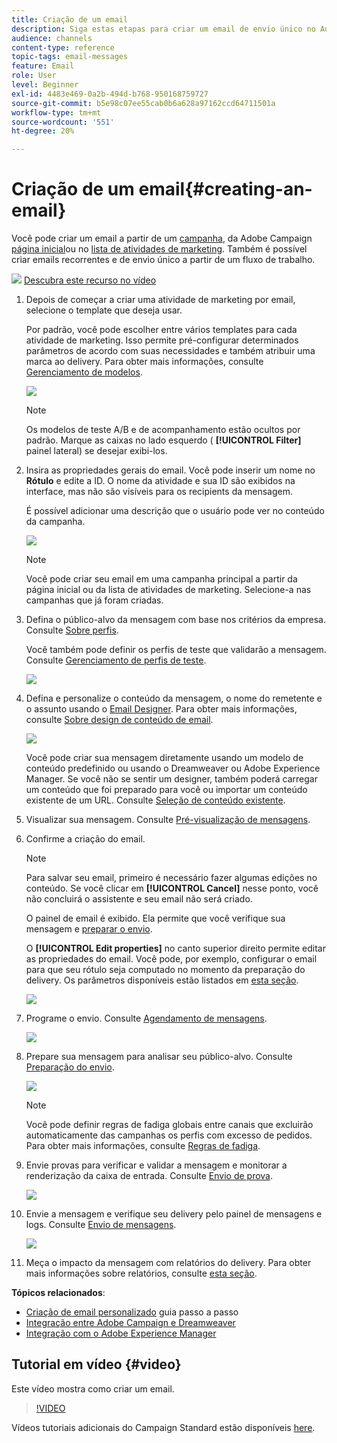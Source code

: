 ```yaml
---
title: Criação de um email
description: Siga estas etapas para criar um email de envio único no Adobe Campaign.
audience: channels
content-type: reference
topic-tags: email-messages
feature: Email
role: User
level: Beginner
exl-id: 4483e469-0a2b-494d-b768-950168759727
source-git-commit: b5e98c07ee55cab0b6a628a97162ccd64711501a
workflow-type: tm+mt
source-wordcount: '551'
ht-degree: 20%

---
```


# Criação de um email{#creating-an-email}

Você pode criar um email a partir de um [campanha](../../start/using/marketing-activities.md#creating-a-marketing-activity), da Adobe Campaign [página inicial](../../start/using/interface-description.md#home-page)ou no [lista de atividades de marketing](../../start/using/marketing-activities.md#about-marketing-activities). Também é possível criar emails recorrentes e de envio único a partir de um fluxo de trabalho.

![](assets/do-not-localize/how-to-video.png) [Descubra este recurso no vídeo](#video)

1. Depois de começar a criar uma atividade de marketing por email, selecione o template que deseja usar.

   Por padrão, você pode escolher entre vários templates para cada atividade de marketing. Isso permite pré-configurar determinados parâmetros de acordo com suas necessidades e também atribuir uma marca ao delivery. Para obter mais informações, consulte [Gerenciamento de modelos](../../start/using/marketing-activity-templates.md).

   ![](assets/email_creation_1.png)

   >[!NOTE]
   >
   >Os modelos de teste A/B e de acompanhamento estão ocultos por padrão. Marque as caixas no lado esquerdo ( **[!UICONTROL Filter]** painel lateral) se desejar exibi-los.

1. Insira as propriedades gerais do email. Você pode inserir um nome no **Rótulo** e edite a ID. O nome da atividade e sua ID são exibidos na interface, mas não são visíveis para os recipients da mensagem.

   É possível adicionar uma descrição que o usuário pode ver no conteúdo da campanha.

   ![](assets/email_creation_2.png)

   >[!NOTE]
   >
   >Você pode criar seu email em uma campanha principal a partir da página inicial ou da lista de atividades de marketing. Selecione-a nas campanhas que já foram criadas.

1. Defina o público-alvo da mensagem com base nos critérios da empresa. Consulte [Sobre perfis](../../audiences/using/about-profiles.md).

   Você também pode definir os perfis de teste que validarão a mensagem. Consulte [Gerenciamento de perfis de teste](../../audiences/using/managing-test-profiles.md).

   ![](assets/email_creation_3.png)

1. Defina e personalize o conteúdo da mensagem, o nome do remetente e o assunto usando o [Email Designer](../../designing/using/designing-content-in-adobe-campaign.md). Para obter mais informações, consulte [Sobre design de conteúdo de email](../../designing/using/designing-content-in-adobe-campaign.md).

   ![](assets/email_creation_4.png)

   Você pode criar sua mensagem diretamente usando um modelo de conteúdo predefinido ou usando o Dreamweaver ou Adobe Experience Manager. Se você não se sentir um designer, também poderá carregar um conteúdo que foi preparado para você ou importar um conteúdo existente de um URL. Consulte [Seleção de conteúdo existente](../../designing/using/using-existing-content.md).

1. Visualizar sua mensagem. Consulte [Pré-visualização de mensagens](../../sending/using/previewing-messages.md).
1. Confirme a criação do email.

   >[!NOTE]
   >
   >Para salvar seu email, primeiro é necessário fazer algumas edições no conteúdo. Se você clicar em **[!UICONTROL Cancel]** nesse ponto, você não concluirá o assistente e seu email não será criado.

   O painel de email é exibido. Ela permite que você verifique sua mensagem e [preparar o envio](../../sending/using/preparing-the-send.md).

   O **[!UICONTROL Edit properties]** no canto superior direito permite editar as propriedades do email. Você pode, por exemplo, configurar o email para que seu rótulo seja computado no momento da preparação do delivery.  Os parâmetros disponíveis estão listados em [esta seção](../../administration/using/configuring-email-channel.md#list-of-email-properties).

   ![](assets/delivery_dashboard_2.png)

1. Programe o envio. Consulte [Agendamento de mensagens](../../sending/using/about-scheduling-messages.md).

   ![](assets/delivery_planning.png)

1. Prepare sua mensagem para analisar seu público-alvo. Consulte [Preparação do envio](../../sending/using/confirming-the-send.md).

   ![](assets/preparing_delivery_2.png)

   >[!NOTE]
   >
   >Você pode definir regras de fadiga globais entre canais que excluirão automaticamente das campanhas os perfis com excesso de pedidos. Para obter mais informações, consulte [Regras de fadiga](../../sending/using/fatigue-rules.md).

1. Envie provas para verificar e validar a mensagem e monitorar a renderização da caixa de entrada. Consulte [Envio de prova](../../sending/using/sending-proofs.md).

   ![](assets/bat_select.png)

1. Envie a mensagem e verifique seu delivery pelo painel de mensagens e logs. Consulte [Envio de mensagens](../../sending/using/confirming-the-send.md).

   ![](assets/confirm_delivery.png)

1. Meça o impacto da mensagem com relatórios do delivery. Para obter mais informações sobre relatórios, consulte [esta seção](../../reporting/using/about-dynamic-reports.md).

**Tópicos relacionados**:

* [Criação de email personalizado](../../channels/using/key-steps-to-send-a-message.md) guia passo a passo
* [Integração entre Adobe Campaign e Dreamweaver](../../designing/using/using-integrations.md#editing-content-in-dreamweaver)
* [Integração com o Adobe Experience Manager](../../integrating/using/integrating-with-experience-manager.md)

## Tutorial em vídeo {#video}

Este vídeo mostra como criar um email.

>[!VIDEO](https://video.tv.adobe.com/v/23721?quality=12)

Vídeos tutoriais adicionais do Campaign Standard estão disponíveis [here](https://experienceleague.adobe.com/docs/campaign-standard-learn/tutorials/overview.html?lang=pt-BR).

